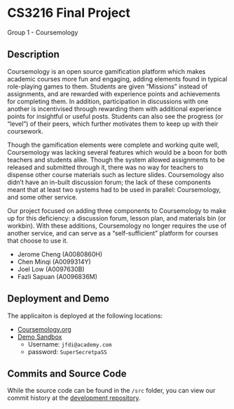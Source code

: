 # CS3216 Final Project

Group 1 - Coursemology

## Description

Coursemology is an open source gamification platform which makes academic courses more fun and engaging, adding elements found in typical role-playing games to them. Students are given “Missions” instead of assignments, and are rewarded with experience points and achievements for completing them. In addition, participation in discussions with one another is incentivised through rewarding them with additional experience points for insightful or useful posts. Students can also see the progress (or “level”) of their peers, which further motivates them to keep up with their coursework.

Though the gamification elements were complete and working quite well, Coursemology was lacking several features which would be a boon for both teachers and students alike. Though the system allowed assignments to be released and submitted through it, there was no way for teachers to dispense other course materials such as lecture slides. Coursemology also didn’t have an in-built discussion forum; the lack of these components meant that at least two systems had to be used in parallel: Coursemology, and some other service.

Our project focused on adding three components to Coursemology to make up for this deficiency: a discussion forum, lesson plan, and materials bin (or workbin). With these additions, Coursemology no longer requires the use of another service, and can serve as a “self-sufficient” platform for courses that choose to use it.

* Jerome Cheng (A0080860H)
* Chen Minqi (A0099314Y)
* Joel Low (A0097630B)
* Fazli Sapuan (A0096836M)

## Deployment and Demo
The applicaiton is deployed at the following locations:

* [Coursemology.org](coursemology.org)
* [Demo Sandbox](http://coursemology.joelsplace.sg/) 
	* Username: `jfdi@academy.com`
	* password: `SuperSecretpaSS`

## Commits and Source Code

While the source code can be found in the `/src` folder, you can view our commit history at the [development repository](https://github.com/fuzzie360/coursemology.org/tree/forum-lessonbin). 
